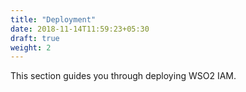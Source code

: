 ```yaml
---
title: "Deployment"
date: 2018-11-14T11:59:23+05:30
draft: true
weight: 2
---
```


This section guides you through deploying WSO2 IAM. 
